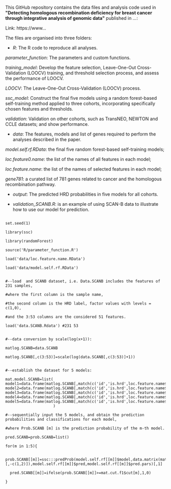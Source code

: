 This GitHub repository contains the data files and analysis code used in **"Detecting homologous recombination deficiency for breast cancer through integrative analysis of genomic data"** published in _..._: 

Link: https://www...

The files are organised into three folders:

* _R_: The R code to reproduce all analyses.

_parameter_function_: The parameters and custom functions.

_training_model_: Develop the feature selection, Leave-One-Out Cross-Validation (LOOCV) training, and threshold selection process, and assess the performance of LOOCV.

_LOOCV_: The Leave-One-Out Cross-Validation (LOOCV) process. 

_ssc_model_: Construct the final five models using a random forest-based self-training method applied to three cohorts, incorporating specifically chosen features and thresholds.

_validation_: Validation on other cohorts, such as TransNEO, NEWTON and CCLE datasets; and show performance. 


* _data_: The features, models and list of genes required to perform the analyses described in the paper. 

_model.self.rf.RData_: the final five random forest-based self-training models;

_loc.feature0.name_: the list of the names of all features in each model;

_loc.feature.name_: the list of the names of selected features in each model;

_gene781_: a curated list of 781 genes related to cancer and the homologous recombination pathway.


* _output_: The predicted HRD probabilities in five models for all cohorts.


* _validation_SCANB.R_: is an example of using SCAN-B data to illustrate how to use our model for prediction.


``` #--load R packages, parameters, features' names and our five models.

set.seed(1) 

library(ssc) 

library(randomForest) 

source('R/parameter_function.R')  

load('data/loc.feature.name.RData') 

load('data/model.self.rf.RData') 


#--load  and SCANB dataset, i.e. Data.SCANB includes the features of 231 samples, 

#where the first column is the sample name, 

#the second column is the HRD label, factor values with levels = c(1,0), 

#and the 3:53 columns are the considered 51 features.

load('data.SCANB.Rdata') #231 53


#--data conversion by scale(log(x+1)): 

matlog.SCANB=data.SCANB

matlog.SCANB[,c(3:53)]=scale(log(data.SCANB[,c(3:53)]+1))


#--establish the dataset for 5 models:

mat.model.SCANB=list(
model1=data.frame(matlog.SCANB[,match(c('id','is.hrd',loc.feature.name$model1),colnames(matlog.SCANB))]),
model2=data.frame(matlog.SCANB[,match(c('id','is.hrd',loc.feature.name$model2),colnames(matlog.SCANB))]),
model3=data.frame(matlog.SCANB[,match(c('id','is.hrd',loc.feature.name$model3),colnames(matlog.SCANB))]),
model4=data.frame(matlog.SCANB[,match(c('id','is.hrd',loc.feature.name$model4),colnames(matlog.SCANB))]),
model5=data.frame(matlog.SCANB[,match(c('id','is.hrd',loc.feature.name$model5),colnames(matlog.SCANB))])
                     )

#--sequentially input the 5 models, and obtain the prediction probabilities and classifications for each model,

#where Prob.SCANB [m] is the prediction probability of the m-th model.

pred.SCANB=prob.SCANB=list() 

for(m in 1:5){ 
  
  prob.SCANB[[m]]=ssc:::predProb(model.self.rf[[m]]$model,data.matrix(mat.model.SCANB[[m]][,-c(1,2)]),model.self.rf[[m]]$pred,model.self.rf[[m]]$pred.pars)[,1]
  
  pred.SCANB[[m]]=ifelse(prob.SCANB[[m]]>=mat.cut.f1$cut[m],1,0) 

}




